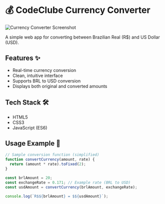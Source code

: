 # 💰 CodeClube Currency Converter

![Currency Converter Screenshot](./money.jpg)

A simple web app for converting between Brazilian Real (R$) and US Dollar (USD).

## Features ✨
- Real-time currency conversion
- Clean, intuitive interface
- Supports BRL to USD conversion
- Displays both original and converted amounts

## Tech Stack 🛠️
- HTML5
- CSS3
- JavaScript (ES6)

## Usage Example 🚀
```javascript
// Sample conversion function (simplified)
function convertCurrency(amount, rate) {
  return (amount * rate).toFixed(2);
}

const brlAmount = 20;
const exchangeRate = 0.171; // Example rate (BRL to USD)
const usdAmount = convertCurrency(brlAmount, exchangeRate);

console.log(`R$${brlAmount} = $${usdAmount}`);
